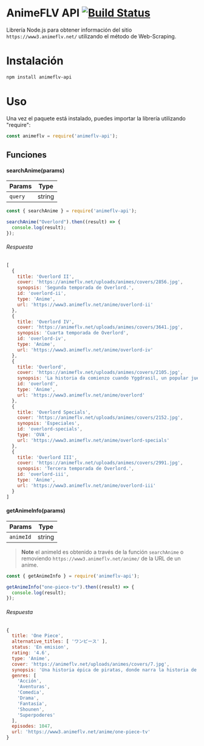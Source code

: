 AnimeFLV API [![Build Status](https://api.cirrus-ci.com/github/MixDevCode/animeflv-api.svg)](https://cirrus-ci.com/github/MixDevCode/animeflv-api)
============

Librería Node.js para obtener información del sitio `https://www3.animeflv.net/` utilizando el método de Web-Scraping.

Instalación
============
```sh
npm install animeflv-api
```

Uso
============
Una vez el paquete está instalado, puedes importar la librería utilizando "require":

```js
const animeflv = require('animeflv-api');
```
## Funciones
#### searchAnime(params)
|Params|Type|
|-|-|
|`query`|string|

```js
const { searchAnime } = require('animeflv-api');

searchAnime("Overlord").then((result) => {
  console.log(result);
});
```

###### Respuesta

```js
[
  {
    title: 'Overlord II',
    cover: 'https://animeflv.net/uploads/animes/covers/2856.jpg',
    synopsis: 'Segunda temporada de Overlord.',
    id: 'overlord-ii',
    type: 'Anime',
    url: 'https://www3.animeflv.net/anime/overlord-ii'
  },
  {
    title: 'Overlord IV',
    cover: 'https://animeflv.net/uploads/animes/covers/3641.jpg',
    synopsis: 'Cuarta temporada de Overlord',
    id: 'overlord-iv',
    type: 'Anime',
    url: 'https://www3.animeflv.net/anime/overlord-iv'
  },
  {
    title: 'Overlord',
    cover: 'https://animeflv.net/uploads/animes/covers/2105.jpg',
    synopsis: 'La historia da comienzo cuando Yggdrasil, un popular juego online, es cerrado un día sin previo aviso. Sin embargo, el protagonista, Momonga, decide no salir del juego. Momonga así se transforma y se convierte en “el mago más poderoso”. El mundo sigue cambiando con él dentro, y los NPCs comienzan a sentir emo...',
    id: 'overlord',
    type: 'Anime',
    url: 'https://www3.animeflv.net/anime/overlord'
  },
  {
    title: 'Overlord Specials',
    cover: 'https://animeflv.net/uploads/animes/covers/2152.jpg',
    synopsis: 'Especiales',
    id: 'overlord-specials',
    type: 'OVA',
    url: 'https://www3.animeflv.net/anime/overlord-specials'
  },
  {
    title: 'Overlord III',
    cover: 'https://animeflv.net/uploads/animes/covers/2991.jpg',
    synopsis: 'Tercera temporada de Overlord.',
    id: 'overlord-iii',
    type: 'Anime',
    url: 'https://www3.animeflv.net/anime/overlord-iii'
  }
]
```

#### getAnimeInfo(params)
|Params|Type|
|-|-|
|`animeId`|string|

> **Note** el animeId es obtenido a través de la función `searchAnime` o removiendo `https://www3.animeflv.net/anime/` de la URL de un anime.
```js
const { getAnimeInfo } = require('animeflv-api');

getAnimeInfo("one-piece-tv").then((result) => {
  console.log(result);
});
```

###### Respuesta

```js
{
  title: 'One Piece',
  alternative_titles: [ 'ワンピース' ],
  status: 'En emision',
  rating: '4.6',
  type: 'Anime',
  cover: 'https://animeflv.net/uploads/animes/covers/7.jpg',
  synopsis: 'Una historia épica de piratas, donde narra la historia de "Monkey D. Luffy" quien cuado tenia 7 años, comió accidentalmente una "Akuma no mi"(Futa del diablo) la cual le dio poderes de goma. Por otra parte "Gol D. Roger" conocido como "El rey de los Piratas" quien fuera ejecutado por la Marine, habló antes de morir, acerca de su famoso tesoro "One Piece" escondido en la "Gran line". Esta noticia desato la gran era de la piratas lanzando a incontables piratas a ese lugar, en busca de "One Piece" el tesoro perdido. Diez años después, Luffy inspirado en "Gol D. Roger" y un pirata de nombre Akagami no Shanks (Shanks el pelirrojo) se convierte en pirata deseando ser el próximo "Rey de los Piratas" y zarpar para conocer amigos y tener aventuras con ellos, teniendo como meta encontrar el "One Piece". ',
  genres: [
    'Acción',
    'Aventuras',
    'Comedia',
    'Drama',
    'Fantasía',
    'Shounen',
    'Superpoderes'
  ],
  episodes: 1047,
  url: 'https://www3.animeflv.net/anime/one-piece-tv'
}
```
